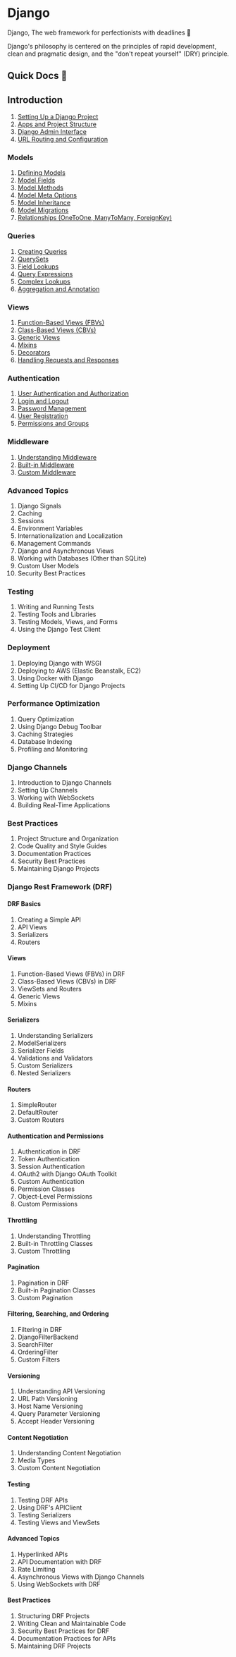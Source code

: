 # Django

Django, The web framework for perfectionists with deadlines 🤌

Django's philosophy is centered on the principles of rapid development, clean and pragmatic design, and the "don't repeat yourself" (DRY) principle.

## Quick Docs 📗

## Introduction

1. [Setting Up a Django Project](/django/project-sample.md)
2. [Apps and Project Structure](/django/apps-and-project-structure.md)
3. [Django Admin Interface](/django/admin-interface.md)
4. [URL Routing and Configuration](/django/url-routing-and-configuration.md)

### Models

1. [Defining Models](/django/defining-models.md)
2. [Model Fields](/django/model-fields.md)
3. [Model Methods](/django/model-methods.md)
4. [Model Meta Options](/django/model-meta-options.md)
5. [Model Inheritance](/django/model-inheritance.md)
6. [Model Migrations](/django/model-migrations.md)
7. [Relationships (OneToOne, ManyToMany, ForeignKey)](/django/relationships.md)

### Queries

1. [Creating Queries](/django/creating-queries.md)
2. [QuerySets](/django/querysets.md)
3. [Field Lookups](/django/field-lookups.md)
4. [Query Expressions](/django/query-expressions.md)
5. [Complex Lookups](/django/complex-lookups.md)
6. [Aggregation and Annotation](/django/aggregation-annotation.md)

### Views

1. [Function-Based Views (FBVs)](/django/fbvs.md)
2. [Class-Based Views (CBVs)](/django/cbvs.md)
3. [Generic Views](/django/generic-views.md)
4. [Mixins](/django/mixins.md)
5. [Decorators](/django/decorators.md)
6. [Handling Requests and Responses](/django/requests-responses.md)

### Authentication

1. [User Authentication and Authorization](/django/user-authentication-authorization.md)
2. [Login and Logout](/django/login-logout.md)
3. [Password Management](/django/password-management.md)
4. [User Registration](/django/user-registration.md)
5. [Permissions and Groups](/django/permissions-groups.md)

### Middleware

1. [Understanding Middleware](/django/understanding-middleware.md)
2. [Built-in Middleware](/django/built-in-middleware.md)
3. [Custom Middleware](/django/custom-middleware.md)

### Advanced Topics

1. Django Signals
2. Caching
3. Sessions
4. Environment Variables
5. Internationalization and Localization
6. Management Commands
7. Django and Asynchronous Views
8. Working with Databases (Other than SQLite)
9. Custom User Models
10. Security Best Practices

### Testing

1. Writing and Running Tests
2. Testing Tools and Libraries
3. Testing Models, Views, and Forms
4. Using the Django Test Client

### Deployment

1. Deploying Django with WSGI
2. Deploying to AWS (Elastic Beanstalk, EC2)
3. Using Docker with Django
4. Setting Up CI/CD for Django Projects

### Performance Optimization

1. Query Optimization
2. Using Django Debug Toolbar
3. Caching Strategies
4. Database Indexing
5. Profiling and Monitoring

### Django Channels

1. Introduction to Django Channels
2. Setting Up Channels
3. Working with WebSockets
4. Building Real-Time Applications

### Best Practices

1. Project Structure and Organization
2. Code Quality and Style Guides
3. Documentation Practices
4. Security Best Practices
5. Maintaining Django Projects

### Django Rest Framework (DRF)

#### DRF Basics

1. Creating a Simple API
2. API Views
3. Serializers
4. Routers

#### Views

1. Function-Based Views (FBVs) in DRF
2. Class-Based Views (CBVs) in DRF
3. ViewSets and Routers
4. Generic Views
5. Mixins

#### Serializers

1. Understanding Serializers
2. ModelSerializers
3. Serializer Fields
4. Validations and Validators
5. Custom Serializers
6. Nested Serializers

#### Routers

1. SimpleRouter
2. DefaultRouter
3. Custom Routers

#### Authentication and Permissions

1. Authentication in DRF
2. Token Authentication
3. Session Authentication
4. OAuth2 with Django OAuth Toolkit
5. Custom Authentication
6. Permission Classes
7. Object-Level Permissions
8. Custom Permissions

#### Throttling

1. Understanding Throttling
2. Built-in Throttling Classes
3. Custom Throttling

#### Pagination

1. Pagination in DRF
2. Built-in Pagination Classes
3. Custom Pagination

#### Filtering, Searching, and Ordering

1. Filtering in DRF
2. DjangoFilterBackend
3. SearchFilter
4. OrderingFilter
5. Custom Filters

#### Versioning

1. Understanding API Versioning
2. URL Path Versioning
3. Host Name Versioning
4. Query Parameter Versioning
5. Accept Header Versioning

#### Content Negotiation

1. Understanding Content Negotiation
2. Media Types
3. Custom Content Negotiation

#### Testing

1. Testing DRF APIs
2. Using DRF's APIClient
3. Testing Serializers
4. Testing Views and ViewSets

#### Advanced Topics

1. Hyperlinked APIs
2. API Documentation with DRF
3. Rate Limiting
4. Asynchronous Views with Django Channels
5. Using WebSockets with DRF

#### Best Practices

1. Structuring DRF Projects
2. Writing Clean and Maintainable Code
3. Security Best Practices for DRF
4. Documentation Practices for APIs
5. Maintaining DRF Projects
